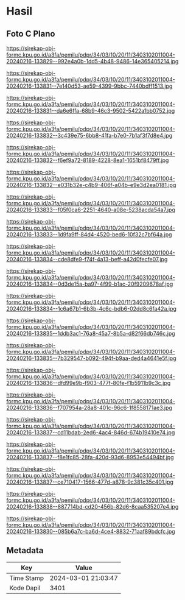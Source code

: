 # Hasil

## Foto C Plano

https://sirekap-obj-formc.kpu.go.id/a3fa/pemilu/pdpr/34/03/10/20/11/3403102011004-20240216-133829--992e4a0b-1dd5-4b48-9486-14e365405214.jpg

https://sirekap-obj-formc.kpu.go.id/a3fa/pemilu/pdpr/34/03/10/20/11/3403102011004-20240216-133831--7e140d53-ae59-4399-9bbc-7440bdff1513.jpg

https://sirekap-obj-formc.kpu.go.id/a3fa/pemilu/pdpr/34/03/10/20/11/3403102011004-20240216-133831--da6e6ffa-68b9-46c3-9502-5422a1bb0752.jpg

https://sirekap-obj-formc.kpu.go.id/a3fa/pemilu/pdpr/34/03/10/20/11/3403102011004-20240216-133832--3c439e75-6bb8-41fa-b7e0-7b1af3f7d8e4.jpg

https://sirekap-obj-formc.kpu.go.id/a3fa/pemilu/pdpr/34/03/10/20/11/3403102011004-20240216-133832--f6ef9a72-8189-4228-8ea1-1651bf8479ff.jpg

https://sirekap-obj-formc.kpu.go.id/a3fa/pemilu/pdpr/34/03/10/20/11/3403102011004-20240216-133832--e031b32e-c4b9-406f-a04b-e9e3d2ea0181.jpg

https://sirekap-obj-formc.kpu.go.id/a3fa/pemilu/pdpr/34/03/10/20/11/3403102011004-20240216-133833--f05f0ca6-2251-4640-a08e-5238acda54a7.jpg

https://sirekap-obj-formc.kpu.go.id/a3fa/pemilu/pdpr/34/03/10/20/11/3403102011004-20240216-133833--1d9fa9ff-84d4-4520-bed6-10f32c7bf64a.jpg

https://sirekap-obj-formc.kpu.go.id/a3fa/pemilu/pdpr/34/03/10/20/11/3403102011004-20240216-133834--cde8dfe9-f74f-4a13-beff-a42d0fecfe07.jpg

https://sirekap-obj-formc.kpu.go.id/a3fa/pemilu/pdpr/34/03/10/20/11/3403102011004-20240216-133834--0d3de15a-ba97-4f99-b1ac-20f9209678af.jpg

https://sirekap-obj-formc.kpu.go.id/a3fa/pemilu/pdpr/34/03/10/20/11/3403102011004-20240216-133834--1c6a67b1-6b3b-4c6c-bdb6-02dd8c6fa42a.jpg

https://sirekap-obj-formc.kpu.go.id/a3fa/pemilu/pdpr/34/03/10/20/11/3403102011004-20240216-133835--1ddb3ac1-76a8-45a7-8b5a-d82f66db746c.jpg

https://sirekap-obj-formc.kpu.go.id/a3fa/pemilu/pdpr/34/03/10/20/11/3403102011004-20240216-133835--7b329547-b092-494f-b9aa-ded4a4641e5f.jpg

https://sirekap-obj-formc.kpu.go.id/a3fa/pemilu/pdpr/34/03/10/20/11/3403102011004-20240216-133836--dfd99e9b-f903-477f-80fe-f1b5911b9c3c.jpg

https://sirekap-obj-formc.kpu.go.id/a3fa/pemilu/pdpr/34/03/10/20/11/3403102011004-20240216-133836--f707954a-28a8-401c-96c6-1f8558171ae3.jpg

https://sirekap-obj-formc.kpu.go.id/a3fa/pemilu/pdpr/34/03/10/20/11/3403102011004-20240216-133837--cd11bdab-2ed6-4ac4-846d-674b19410e74.jpg

https://sirekap-obj-formc.kpu.go.id/a3fa/pemilu/pdpr/34/03/10/20/11/3403102011004-20240216-133837--f8e1fc85-28fa-420d-93d6-8953e54494bf.jpg

https://sirekap-obj-formc.kpu.go.id/a3fa/pemilu/pdpr/34/03/10/20/11/3403102011004-20240216-133837--ce710417-1566-477d-a878-9c381c35c401.jpg

https://sirekap-obj-formc.kpu.go.id/a3fa/pemilu/pdpr/34/03/10/20/11/3403102011004-20240216-133838--887714bd-cd20-456b-82d6-8caa535207e4.jpg

https://sirekap-obj-formc.kpu.go.id/a3fa/pemilu/pdpr/34/03/10/20/11/3403102011004-20240216-133830--085b6a7c-ba6d-4ce4-8832-71aaf89bdcfc.jpg


## Metadata

| Key        | Value               |
| ---------- | ------------------- |
| Time Stamp | 2024-03-01 21:03:47 |
| Kode Dapil | 3401                |



